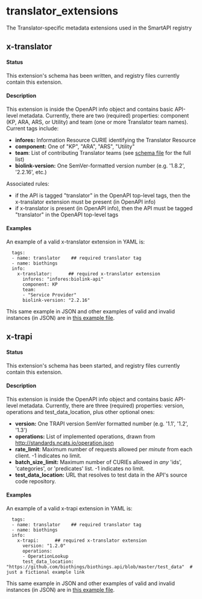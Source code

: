 # translator_extensions

The Translator-specific metadata extensions used in the SmartAPI registry

## x-translator
#### Status
This extension's schema has been written, and registry files currently contain this extension.

#### Description
This extension is inside the OpenAPI info object and contains basic API-level metadata. Currently, there are two (required) properties: component (KP, ARA, ARS, or Utility) and team (one or more Translator team names). Current tags include:

- **infores:** Information Resource CURIE identifying the Translator Resource
- **component:** One of  "KP", "ARA", "ARS", "Utility"
- **team**: List of contributing Translator teams (see [schema file](https://github.com/NCATSTranslator/translator_extensions/blob/main/x-translator/smartapi_x-translator_schema.json) for the full list)
- **biolink-version:**  One SemVer-formatted version number (e.g. '1.8.2', '2.2.16', etc.)

Associated rules:
 
- if the API is tagged "translator" in the OpenAPI top-level tags, then the x-translator extension must be present (in OpenAPI info)
- if x-translator is present (in OpenAPI info), then the API must be tagged "translator" in the OpenAPI top-level tags  

#### Examples

An example of a valid x-translator extension in YAML is:  
```
  tags:
  - name: translator    ## required translator tag
  - name: biothings
  info:
    x-translator:      ## required x-translator extension
      infores: "infores:biolink-api"
      component: KP
      team:
      - "Service Provider"
      biolink-version: "2.2.16"
```
This same example in JSON and other examples of valid and invalid instances (in JSON) are in [this example file](https://github.com/NCATSTranslator/translator_extensions/blob/main/x-translator/smartapi_x-translator_examples.txt). 

## x-trapi

#### Status

This extension's schema has been started, and registry files currently contain this extension.

#### Description

This extension is inside the OpenAPI info object and contains basic API-level metadata. Currently, there are three (required) properties: version, operations and test_data_location, plus other optional ones:

- **version:** One TRAPI version SemVer formatted number (e.g. '1.1', '1.2', '1.3')
- **operations:** List of implemented operations, drawn from http://standards.ncats.io/operation.json
- **rate_limit**: Maximum number of requests allowed per _minute_ from each client. -1 indicates no limit.
- **batch_size_limit:** Maximum number of CURIEs allowed in _any_ 'ids', 'categories', or 'predicates' list. -1 indicates no limit.
- **test_data_location:** URL that resolves to test data in the API's source code repository.

#### Examples

An example of a valid x-trapi extension in YAML is:  
```
  tags:
  - name: translator    ## required translator tag
  - name: biothings
  info:
    x-trapi:      ## required x-translator extension
      version: "1.2.0"
      operations:
      - OperationLookup
      test_data_location: "https://github.com/biothings/biothings.api/blob/master/test_data"  # just a fictional example link
```
This same example in JSON and other examples of valid and invalid instances (in JSON) are in [this example file](https://github.com/NCATSTranslator/translator_extensions/blob/main/x-trapi/smartapi_x-trapi_examples.txt).
